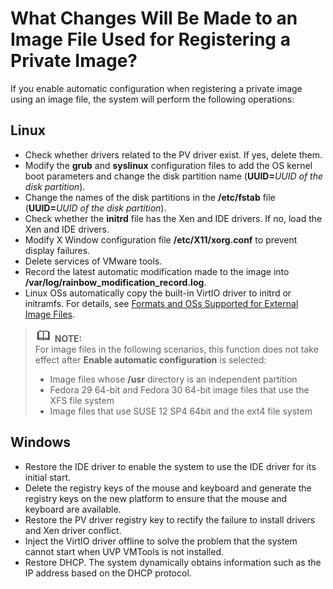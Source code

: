 # What Changes Will Be Made to an Image File Used for Registering a Private Image?<a name="EN-US_TOPIC_0032307025"></a>

If you enable automatic configuration when registering a private image using an image file, the system will perform the following operations:

## Linux<a name="section119078190435"></a>

-   Check whether drivers related to the PV driver exist. If yes, delete them.
-   Modify the  **grub**  and  **syslinux**  configuration files to add the OS kernel boot parameters and change the disk partition name \(**UUID=**_UUID of the disk partition_\).
-   Change the names of the disk partitions in the  **/etc/fstab**  file \(**UUID=**_UUID of the disk partition_\).
-   Check whether the  **initrd**  file has the Xen and IDE drivers. If no, load the Xen and IDE drivers.
-   Modify X Window configuration file  **/etc/X11/xorg.conf**  to prevent display failures.
-   Delete services of VMware tools.
-   Record the latest automatic modification made to the image into  **/var/log/rainbow\_modification\_record.log**.
-   Linux OSs automatically copy the built-in VirtIO driver to initrd or initramfs. For details, see  [Formats and OSs Supported for External Image Files](formats-and-oss-supported-for-external-image-files.md).

>![](public_sys-resources/icon-note.gif) **NOTE:**   
>For image files in the following scenarios, this function does not take effect after  **Enable automatic configuration**  is selected:  
>-   Image files whose  **/usr**  directory is an independent partition  
>-   Fedora 29 64-bit and Fedora 30 64-bit image files that use the XFS file system  
>-   Image files that use SUSE 12 SP4 64bit and the ext4 file system  

## Windows<a name="section1126317553435"></a>

-   Restore the IDE driver to enable the system to use the IDE driver for its initial start.
-   Delete the registry keys of the mouse and keyboard and generate the registry keys on the new platform to ensure that the mouse and keyboard are available.
-   Restore the PV driver registry key to rectify the failure to install drivers and Xen driver conflict.
-   Inject the VirtIO driver offline to solve the problem that the system cannot start when UVP VMTools is not installed.
-   Restore DHCP. The system dynamically obtains information such as the IP address based on the DHCP protocol.

